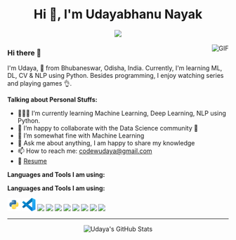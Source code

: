 <h1 align="center">Hi 👋, I'm Udayabhanu Nayak</h1>
<p align="center">
  <a href="https://www.linkedin.com/in/udayabhanu-nayak-ml-devloper/">
    <img src="https://img.shields.io/badge/-LinkedIn-blue?style=flat-square&logo=Linkedin&logoColor=white&link=https://www.linkedin.com/in/udayabhanu-nayak-ml-devloper/"/>
  </a>
</p>

<p align="center">
  <img align="right" alt="GIF" src="https://media.giphy.com/media/836HiJc7pgzy8iNXCn/giphy.gif" />
</p>

### Hi there 👋

I'm Udaya, 🚀 from Bhubaneswar, Odisha, India. Currently, I'm learning ML, DL, CV & NLP using Python. Besides programming, I enjoy watching series and playing games 👌.

**Talking about Personal Stuffs:**

- 👨🏽‍💻 I’m currently learning Machine Learning, Deep Learning, NLP using Python.
- 👯 I’m happy to collaborate with the Data Science community 🤝
- 🤔 I’m somewhat fine with Machine Learning
- 💬 Ask me about anything, I am happy to share my knowledge
- 📫 How to reach me: codewudaya@gmail.com
- 📝 [Resume](##)

**Languages and Tools I am using:**  

**Languages and Tools I am using:**  

<code><img height="30" src="https://raw.githubusercontent.com/github/explore/349c97a9d0e1c2c3a1b6a64e56d451120e26900f/topics/python/python.png"></code>
<code><img height="30" src="https://raw.githubusercontent.com/github/explore/5a3b93ed3b3b0ea7db8e305d77ea78a2ad7fe453/topics/vscode/vscode.png"></code>
<code><img height="30" src="https://streamlit.io/images/brand/streamlit-logo-secondary-colormark-darktext.png"></code>
<code><img height="30" src="https://pytorch.org/assets/images/pytorch-logo.png"></code>
<code><img height="30" src="https://logos-download.com/wp-content/uploads/2016/09/MySQL_logo_logotype_text.png"></code>
<code><img height="30" src="https://upload.wikimedia.org/wikipedia/commons/thumb/1/11/TensorFlowLogo.svg/1280px-TensorFlowLogo.svg.png"></code>
<code><img height="30" src="https://numpy.org/images/logos/numpy.svg"></code>
<code><img height="30" src="https://pandas.pydata.org/static/img/pandas_mark.svg"></code>
<code><img height="30" src="https://matplotlib.org/_static/logo2_compressed.svg"></code>
<code><img height="30" src="https://seaborn.pydata.org/_static/logo-wide-lightbg.svg"></code>

---

<p align="center">
  <img src="https://github-readme-stats.vercel.app/api?username=codewudaya&show_icons=true&hide_border=true&theme=dracula" alt="Udaya's GitHub Stats">
</p>
